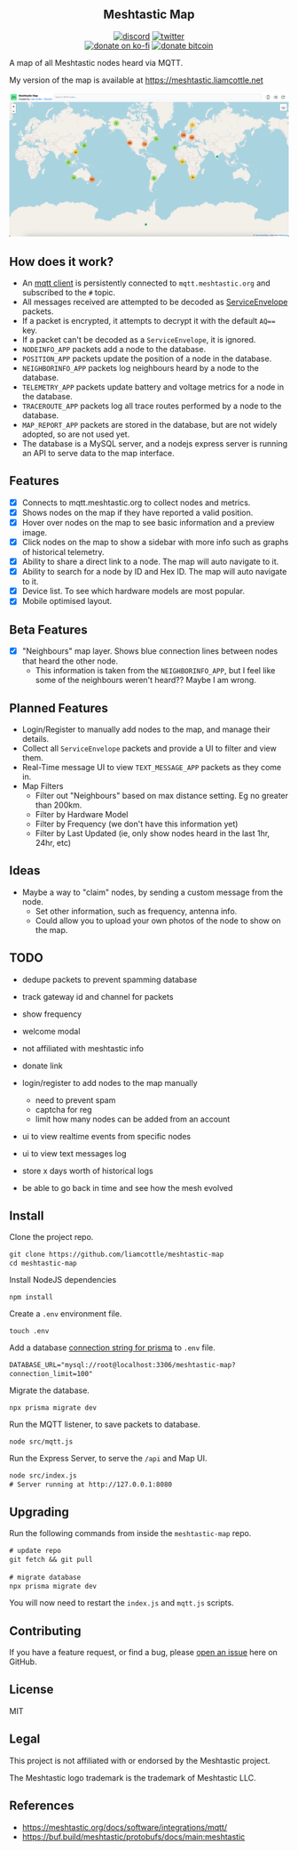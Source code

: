 <h2 align="center">Meshtastic Map</h2>

<p align="center">
<a href="https://discord.gg/K55zeZyHKK"><img src="https://img.shields.io/badge/Discord-Liam%20Cottle's%20Discord-%237289DA?style=flat&logo=discord" alt="discord"/></a>
<a href="https://twitter.com/liamcottle"><img src="https://img.shields.io/badge/Twitter-@liamcottle-%231DA1F2?style=flat&logo=twitter" alt="twitter"/></a>
<br/>
<a href="https://ko-fi.com/liamcottle"><img src="https://img.shields.io/badge/Donate%20a%20Coffee-liamcottle-yellow?style=flat&logo=buy-me-a-coffee" alt="donate on ko-fi"/></a>
<a href="./donate.md"><img src="https://img.shields.io/badge/Donate%20Bitcoin-3FPBfiEwioWHFix3kZqe5bdU9F5o8mG8dh-%23FF9900?style=flat&logo=bitcoin" alt="donate bitcoin"/></a>
</p>

A map of all Meshtastic nodes heard via MQTT.

My version of the map is available at https://meshtastic.liamcottle.net

<img src="./screenshot.png">

## How does it work?

- An [mqtt client](./src/mqtt.js) is persistently connected to `mqtt.meshtastic.org` and subscribed to the `#` topic.
- All messages received are attempted to be decoded as [ServiceEnvelope](https://buf.build/meshtastic/protobufs/docs/main:meshtastic#meshtastic.ServiceEnvelope) packets.
- If a packet is encrypted, it attempts to decrypt it with the default `AQ==` key.
- If a packet can't be decoded as a `ServiceEnvelope`, it is ignored.
- `NODEINFO_APP` packets add a node to the database.
- `POSITION_APP` packets update the position of a node in the database.
- `NEIGHBORINFO_APP` packets log neighbours heard by a node to the database.
- `TELEMETRY_APP` packets update battery and voltage metrics for a node in the database.
- `TRACEROUTE_APP` packets log all trace routes performed by a node to the database.
- `MAP_REPORT_APP` packets are stored in the database, but are not widely adopted, so are not used yet.
- The database is a MySQL server, and a nodejs express server is running an API to serve data to the map interface.

## Features

- [x] Connects to mqtt.meshtastic.org to collect nodes and metrics.
- [x] Shows nodes on the map if they have reported a valid position.
- [x] Hover over nodes on the map to see basic information and a preview image.
- [x] Click nodes on the map to show a sidebar with more info such as graphs of historical telemetry.
- [x] Ability to share a direct link to a node. The map will auto navigate to it.
- [x] Ability to search for a node by ID and Hex ID. The map will auto navigate to it.
- [x] Device list. To see which hardware models are most popular.
- [x] Mobile optimised layout.

## Beta Features

- [x] "Neighbours" map layer. Shows blue connection lines between nodes that heard the other node.
  - This information is taken from the `NEIGHBORINFO_APP`, but I feel like some of the neighbours weren't heard?? Maybe I am wrong.

## Planned Features

- Login/Register to manually add nodes to the map, and manage their details.
- Collect all `ServiceEnvelope` packets and provide a UI to filter and view them.
- Real-Time message UI to view `TEXT_MESSAGE_APP` packets as they come in.
- Map Filters
  - Filter out "Neighbours" based on max distance setting. Eg no greater than 200km.
  - Filter by Hardware Model
  - Filter by Frequency (we don't have this information yet)
  - Filter by Last Updated (ie, only show nodes heard in the last 1hr, 24hr, etc)

## Ideas

- Maybe a way to "claim" nodes, by sending a custom message from the node.
  - Set other information, such as frequency, antenna info.
  - Could allow you to upload your own photos of the node to show on the map.

## TODO

- dedupe packets to prevent spamming database
- track gateway id and channel for packets

- show frequency
- welcome modal
- not affiliated with meshtastic info
- donate link
- login/register to add nodes to the map manually
  - need to prevent spam
  - captcha for reg
  - limit how many nodes can be added from an account

- ui to view realtime events from specific nodes
- ui to view text messages log
- store x days worth of historical logs
- be able to go back in time and see how the mesh evolved

## Install

Clone the project repo.

```
git clone https://github.com/liamcottle/meshtastic-map
cd meshtastic-map
```

Install NodeJS dependencies

```
npm install
```

Create a `.env` environment file.

```
touch .env
```

Add a database [connection string for prisma](https://www.prisma.io/docs/getting-started/setup-prisma/add-to-existing-project/relational-databases/connect-your-database-typescript-postgresql) to `.env` file.

```
DATABASE_URL="mysql://root@localhost:3306/meshtastic-map?connection_limit=100"
```

Migrate the database.

```
npx prisma migrate dev
```

Run the MQTT listener, to save packets to database.

```
node src/mqtt.js
```

Run the Express Server, to serve the `/api` and Map UI.

```
node src/index.js
# Server running at http://127.0.0.1:8080
```

## Upgrading

Run the following commands from inside the `meshtastic-map` repo.

```
# update repo
git fetch && git pull

# migrate database
npx prisma migrate dev
```

You will now need to restart the `index.js` and `mqtt.js` scripts.

## Contributing

If you have a feature request, or find a bug, please [open an issue](https://github.com/liamcottle/meshtastic-map/issues) here on GitHub.

## License

MIT

## Legal

This project is not affiliated with or endorsed by the Meshtastic project.

The Meshtastic logo trademark is the trademark of Meshtastic LLC.

## References

- https://meshtastic.org/docs/software/integrations/mqtt/
- https://buf.build/meshtastic/protobufs/docs/main:meshtastic
